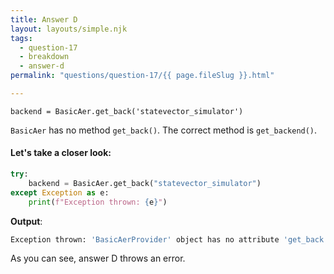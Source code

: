 ```yaml
---
title: Answer D
layout: layouts/simple.njk
tags:
  - question-17
  - breakdown
  - answer-d
permalink: "questions/question-17/{{ page.fileSlug }}.html"

---
```



`backend = BasicAer.get_back('statevector_simulator')`  

`BasicAer` has no method `get_back()`.
The correct method is `get_backend()`.

#### Let's take a closer look:


```python
try:
    backend = BasicAer.get_back("statevector_simulator")
except Exception as e:
    print(f"Exception thrown: {e}")
```

**Output**:
```bash
Exception thrown: 'BasicAerProvider' object has no attribute 'get_back'

```

As you can see, answer D throws an error.
